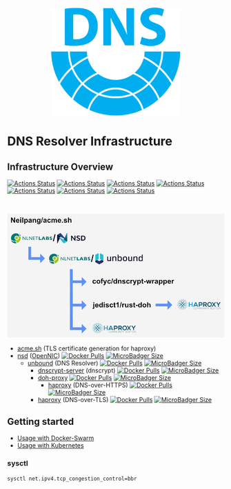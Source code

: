 <p align="center">
    <img src="logo/icon-transparent.svg" alt="DNS Resolver Infrastructure" width="300">
</p>

# DNS Resolver Infrastructure

## Infrastructure Overview

[![Actions Status](https://github.com/publicarray/dns-resolver-infra/workflows/dnscrypt-proxy/badge.svg)](https://github.com/publicarray/dns-resolver-infra/actions)
[![Actions Status](https://github.com/publicarray/dns-resolver-infra/workflows/dnscrypt-server/badge.svg)](https://github.com/publicarray/dns-resolver-infra/actions)
[![Actions Status](https://github.com/publicarray/dns-resolver-infra/workflows/doh-proxy/badge.svg)](https://github.com/publicarray/dns-resolver-infra/actions)
[![Actions Status](https://github.com/publicarray/dns-resolver-infra/workflows/haproxy/badge.svg)](https://github.com/publicarray/dns-resolver-infra/actions)
[![Actions Status](https://github.com/publicarray/dns-resolver-infra/workflows/m13253-doh/badge.svg)](https://github.com/publicarray/dns-resolver-infra/actions)
[![Actions Status](https://github.com/publicarray/dns-resolver-infra/workflows/nsd/badge.svg)](https://github.com/publicarray/dns-resolver-infra/actions)
[![Actions Status](https://github.com/publicarray/dns-resolver-infra/workflows/unbound/badge.svg)](https://github.com/publicarray/dns-resolver-infra/actions)

<br>
<p align="center">
    <img src="dns-infra.png" alt="Infrastructure" style="max-width:100%;" width="900">
</p>

* [acme.sh](https://github.com/Neilpang/acme.sh) (TLS certificate generation for haproxy)
* [nsd](https://www.nlnetlabs.nl/projects/nsd/) ([OpenNIC](https://www.opennic.org/)) [![Docker Pulls](https://img.shields.io/docker/pulls/publicarray/nsd.svg?maxAge=86400)](https://hub.docker.com/r/publicarray/nsd/) [![MicroBadger Size](https://images.microbadger.com/badges/image/publicarray/nsd.svg)](https://microbadger.com/images/publicarray/nsd)
  * [unbound](https://unbound.nlnetlabs.nl/) (DNS Resolver) [![Docker Pulls](https://img.shields.io/docker/pulls/publicarray/unbound.svg?maxAge=86400)](https://hub.docker.com/r/publicarray/unbound/) [![MicroBadger Size](https://images.microbadger.com/badges/image/publicarray/unbound.svg)](https://microbadger.com/images/publicarray/unbound)
    * [dnscrypt-server](https://github.com/jedisct1/encrypted-dns-server) (dnscrypt) [![Docker Pulls](https://img.shields.io/docker/pulls/publicarray/dnscrypt-server.svg?maxAge=86400)](https://hub.docker.com/r/publicarray/dnscrypt-server/) [![MicroBadger Size](https://images.microbadger.com/badges/image/publicarray/dnscrypt-server.svg)](https://microbadger.com/images/publicarray/dnscrypt-server)
    * [doh-proxy](https://github.com/jedisct1/rust-doh) [![Docker Pulls](https://img.shields.io/docker/pulls/publicarray/doh-proxy.svg?maxAge=86400)](https://hub.docker.com/r/publicarray/doh-proxy/) [![MicroBadger Size](https://images.microbadger.com/badges/image/publicarray/doh-proxy.svg)](https://microbadger.com/images/publicarray/doh-proxy)
      * [haproxy](http://www.haproxy.org/) (DNS-over-HTTPS) [![Docker Pulls](https://img.shields.io/docker/pulls/publicarray/haproxy.svg?maxAge=86400)](https://hub.docker.com/r/publicarray/haproxy/) [![MicroBadger Size](https://images.microbadger.com/badges/image/publicarray/haproxy.svg)](https://microbadger.com/images/publicarray/haproxy)
    * [haproxy](http://www.haproxy.org/) (DNS-over-TLS) [![Docker Pulls](https://img.shields.io/docker/pulls/publicarray/haproxy.svg?maxAge=86400)](https://hub.docker.com/r/publicarray/haproxy/) [![MicroBadger Size](https://images.microbadger.com/badges/image/publicarray/haproxy.svg)](https://microbadger.com/images/publicarray/haproxy)

## Getting started

* [Usage with Docker-Swarm](docker.md)
* [Usage with Kubernetes](kube.md)

### sysctl

```
sysctl net.ipv4.tcp_congestion_control=bbr
```
